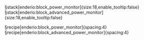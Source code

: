§stack[enderio:block_power_monitor]{size:18,enable_tooltip:false}§stack[enderio:block_advanced_power_monitor]{size:18,enable_tooltip:false}

§recipe[enderio:block_power_monitor]{spacing:4}
§recipe[enderio:block_advanced_power_monitor]{spacing:4}